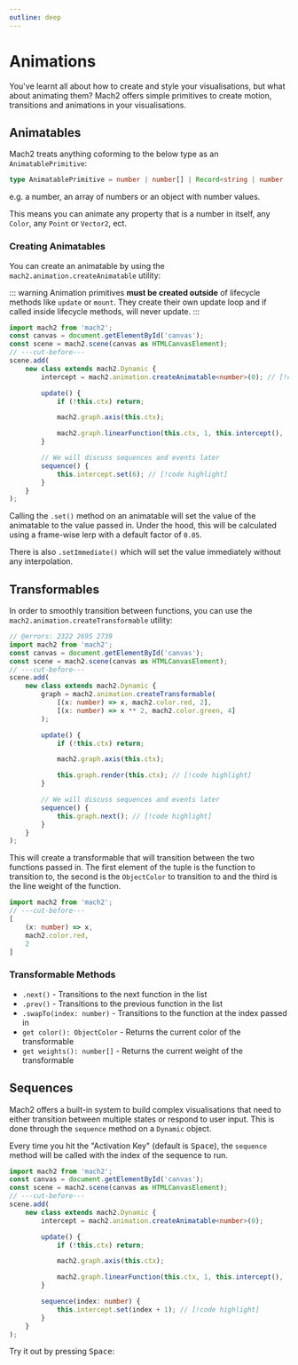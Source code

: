 ```yaml
---
outline: deep
---
```


# Animations

You've learnt all about how to create and style your visualisations, but what about animating them? Mach2 offers simple primitives to create motion, transitions and animations in your visualisations.

## Animatables

Mach2 treats anything coforming to the below type as an `AnimatablePrimitive`:

```ts twoslash
type AnimatablePrimitive = number | number[] | Record<string | number | symbol, number>;
```

e.g. a number, an array of numbers or an object with number values.

This means you can animate any property that is a number in itself, any `Color`, any `Point` or `Vector2`, ect.

### Creating Animatables

You can create an animatable by using the `mach2.animation.createAnimatable` utility:

::: warning
Animation primitives **must be created outside** of lifecycle methods like `update` or `mount`. They create their own update loop and if called inside lifecycle methods, will never update.
:::

```ts twoslash
import mach2 from 'mach2';
const canvas = document.getElementById('canvas');
const scene = mach2.scene(canvas as HTMLCanvasElement);
// ---cut-before---
scene.add(
    new class extends mach2.Dynamic {
        intercept = mach2.animation.createAnimatable<number>(0); // [!code highlight]

        update() {
            if (!this.ctx) return;

            mach2.graph.axis(this.ctx);

            mach2.graph.linearFunction(this.ctx, 1, this.intercept(), 'white', 4);
        }

        // We will discuss sequences and events later
        sequence() {
            this.intercept.set(6); // [!code highlight]
        }
    }
);
```

Calling the `.set()` method on an animatable will set the value of the animatable to the value passed in. Under the hood, this will be calculated using a frame-wise lerp with a default factor of `0.05`.

There is also `.setImmediate()` which will set the value immediately without any interpolation.

## Transformables

In order to smoothly transition between functions, you can use the `mach2.animation.createTransformable` utility:

```ts twoslash {3-6}
// @errors: 2322 2695 2739
import mach2 from 'mach2';
const canvas = document.getElementById('canvas');
const scene = mach2.scene(canvas as HTMLCanvasElement);
// ---cut-before---
scene.add(
    new class extends mach2.Dynamic {
        graph = mach2.animation.createTransformable(
            [(x: number) => x, mach2.color.red, 2],
            [(x: number) => x ** 2, mach2.color.green, 4]
        );

        update() {
            if (!this.ctx) return;

            mach2.graph.axis(this.ctx);

            this.graph.render(this.ctx); // [!code highlight]
        }

        // We will discuss sequences and events later
        sequence() {
            this.graph.next(); // [!code highlight]
        }
    }
);
```

This will create a transformable that will transition between the two functions passed in. The first element of the tuple is the function to transition to, the second is the `ObjectColor` to transition to and the third is the line weight of the function.

```ts twoslash
import mach2 from 'mach2';
// ---cut-before---
[
    (x: number) => x,
    mach2.color.red,
    2
]
```

### Transformable Methods

- `.next()` - Transitions to the next function in the list
- `.prev()` - Transitions to the previous function in the list
- `.swapTo(index: number)` - Transitions to the function at the index passed in
- `get color(): ObjectColor` - Returns the current color of the transformable
- `get weights(): number[]` - Returns the current weight of the transformable

## Sequences

Mach2 offers a built-in system to build complex visualisations that need to either transition between multiple states or respond to user input. This is done through the `sequence` method on a `Dynamic` object.

Every time you hit the "Activation Key" (default is <kbd>Space</kbd>), the `sequence` method will be called with the index of the sequence to run.

```ts twoslash
import mach2 from 'mach2';
const canvas = document.getElementById('canvas');
const scene = mach2.scene(canvas as HTMLCanvasElement);
// ---cut-before---
scene.add(
    new class extends mach2.Dynamic {
        intercept = mach2.animation.createAnimatable<number>(0);

        update() {
            if (!this.ctx) return;

            mach2.graph.axis(this.ctx);

            mach2.graph.linearFunction(this.ctx, 1, this.intercept(), 'white', 4);
        }

        sequence(index: number) {
            this.intercept.set(index + 1); // [!code highlight]
        }
    }
);
```

Try it out by pressing <kbd>Space</kbd>:

<div class="canvas">
    <canvas class="mach2" id="example1"></canvas>
</div>

<script setup>
    import mach2 from 'mach2';
    import { onMounted } from 'vue'

    onMounted(() => {
        const darkmode = document.querySelector('html').classList.contains('dark');

        const bg = darkmode ? mach2.color.black : mach2.color.white;
        const foreground = darkmode ? mach2.color.white : mach2.color.black;

        // vue will await this script, so we need to async load the canvas
        setTimeout(() => {
            const canvas = document.getElementById('example1');

            if (canvas) {
                const scene = mach2.scene(canvas, {
                    background: bg
                });

                scene.add(
                    new class extends mach2.Dynamic {
                        intercept = mach2.animation.createAnimatable(0);

                        update() {
                            if (!this.ctx) return;

                            mach2.graph.axis(this.ctx);

                            mach2.graph.linearFunction(this.ctx, 1, this.intercept(), foreground, 4);
                        }

                        sequence(index) {
                            this.intercept.set(index + 1);
                        }
                    }
                );

                scene.start();
            }
        })
    })
</script>
